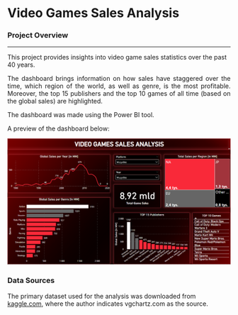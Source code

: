 # Video Games Sales Analysis

### Project Overview
---
This project provides insights into video game sales statistics over the past 40 years.
<p align="justify"> The dashboard brings information on how sales have staggered over the time, which region of the world, as well as genre, is the most profitable. Moreover, the top 15 publishers and the top 10 games of all time (based on the global sales) are highlighted.</p>
The dashboard was made using the Power BI tool.

A preview of the dashboard below:

![VG dashboard](VG.png)

### Data Sources

The primary dataset used for the analysis was downloaded from [kaggle.com](https://www.kaggle.com/datasets/gregorut/videogamesales/data), where the author indicates vgchartz.com as the source.
